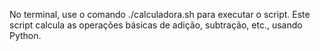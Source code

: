 No terminal, use o comando ./calculadora.sh para executar o script.
Este script calcula as operações básicas de adição, subtração, etc., usando Python.
